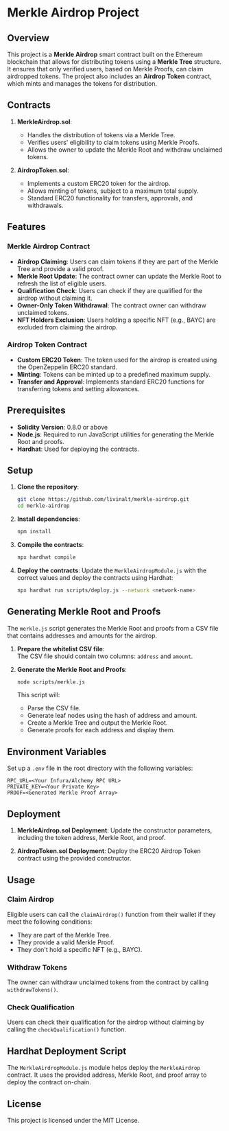 # Merkle Airdrop Project

## Overview

This project is a **Merkle Airdrop** smart contract built on the Ethereum blockchain that allows for distributing tokens using a **Merkle Tree** structure. It ensures that only verified users, based on Merkle Proofs, can claim airdropped tokens. The project also includes an **Airdrop Token** contract, which mints and manages the tokens for distribution.

## Contracts

1. **MerkleAirdrop.sol**:
   - Handles the distribution of tokens via a Merkle Tree.
   - Verifies users' eligibility to claim tokens using Merkle Proofs.
   - Allows the owner to update the Merkle Root and withdraw unclaimed tokens.

2. **AirdropToken.sol**:
   - Implements a custom ERC20 token for the airdrop.
   - Allows minting of tokens, subject to a maximum total supply.
   - Standard ERC20 functionality for transfers, approvals, and withdrawals.

## Features

### Merkle Airdrop Contract

- **Airdrop Claiming**: Users can claim tokens if they are part of the Merkle Tree and provide a valid proof.
- **Merkle Root Update**: The contract owner can update the Merkle Root to refresh the list of eligible users.
- **Qualification Check**: Users can check if they are qualified for the airdrop without claiming it.
- **Owner-Only Token Withdrawal**: The contract owner can withdraw unclaimed tokens.
- **NFT Holders Exclusion**: Users holding a specific NFT (e.g., BAYC) are excluded from claiming the airdrop.

### Airdrop Token Contract

- **Custom ERC20 Token**: The token used for the airdrop is created using the OpenZeppelin ERC20 standard.
- **Minting**: Tokens can be minted up to a predefined maximum supply.
- **Transfer and Approval**: Implements standard ERC20 functions for transferring tokens and setting allowances.

## Prerequisites

- **Solidity Version**: 0.8.0 or above
- **Node.js**: Required to run JavaScript utilities for generating the Merkle Root and proofs.
- **Hardhat**: Used for deploying the contracts.

## Setup

1. **Clone the repository**:
   ```bash
   git clone https://github.com/livinalt/merkle-airdrop.git
   cd merkle-airdrop
   ```

2. **Install dependencies**:
   ```bash
   npm install
   ```

3. **Compile the contracts**:
   ```bash
   npx hardhat compile
   ```

4. **Deploy the contracts**:
   Update the `MerkleAirdropModule.js` with the correct values and deploy the contracts using Hardhat:
   ```bash
   npx hardhat run scripts/deploy.js --network <network-name>
   ```

## Generating Merkle Root and Proofs

The `merkle.js` script generates the Merkle Root and proofs from a CSV file that contains addresses and amounts for the airdrop.

1. **Prepare the whitelist CSV file**:  
   The CSV file should contain two columns: `address` and `amount`.

2. **Generate the Merkle Root and Proofs**:
   ```bash
   node scripts/merkle.js
   ```
   This script will:
   - Parse the CSV file.
   - Generate leaf nodes using the hash of address and amount.
   - Create a Merkle Tree and output the Merkle Root.
   - Generate proofs for each address and display them.

## Environment Variables

Set up a `.env` file in the root directory with the following variables:

```
RPC_URL=<Your Infura/Alchemy RPC URL>
PRIVATE_KEY=<Your Private Key>
PROOF=<Generated Merkle Proof Array>
```

## Deployment

1. **MerkleAirdrop.sol Deployment**:
   Update the constructor parameters, including the token address, Merkle Root, and proof.

2. **AirdropToken.sol Deployment**:
   Deploy the ERC20 Airdrop Token contract using the provided constructor.

## Usage

### Claim Airdrop

Eligible users can call the `claimAirdrop()` function from their wallet if they meet the following conditions:
- They are part of the Merkle Tree.
- They provide a valid Merkle Proof.
- They don't hold a specific NFT (e.g., BAYC).

### Withdraw Tokens

The owner can withdraw unclaimed tokens from the contract by calling `withdrawTokens()`.

### Check Qualification

Users can check their qualification for the airdrop without claiming by calling the `checkQualification()` function.

## Hardhat Deployment Script

The `MerkleAirdropModule.js` module helps deploy the `MerkleAirdrop` contract. It uses the provided address, Merkle Root, and proof array to deploy the contract on-chain.


## License

This project is licensed under the MIT License.